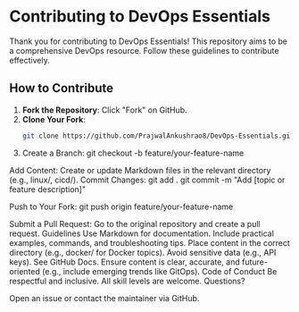 # Contributing to DevOps Essentials

Thank you for contributing to DevOps Essentials! This repository aims to be a comprehensive DevOps resource. Follow these guidelines to contribute effectively.

## How to Contribute
1. **Fork the Repository**: Click "Fork" on GitHub.
2. **Clone Your Fork**:
   ```bash
   git clone https://github.com/PrajwalAnkushrao8/DevOps-Essentials.git

3. Create a Branch:
git checkout -b feature/your-feature-name


Add Content: Create or update Markdown files in the relevant directory (e.g., linux/, cicd/).
Commit Changes:
git add .
git commit -m "Add [topic or feature description]"


Push to Your Fork:
git push origin feature/your-feature-name


Submit a Pull Request: Go to the original repository and create a pull request.
Guidelines
Use Markdown for documentation.
Include practical examples, commands, and troubleshooting tips.
Place content in the correct directory (e.g., docker/ for Docker topics).
Avoid sensitive data (e.g., API keys). See GitHub Docs.
Ensure content is clear, accurate, and future-oriented (e.g., include emerging trends like GitOps).
Code of Conduct
Be respectful and inclusive. All skill levels are welcome.
Questions?

Open an issue or contact the maintainer via GitHub.
